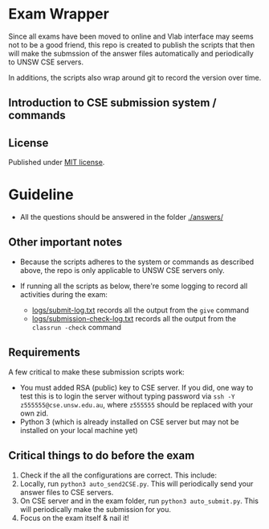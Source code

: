 # Exam Wrapper

Since all exams have been moved to online and Vlab interface may seems not to be a good friend, this repo is created to publish the scripts that then will make the submssion of the answer files automatically and periodically to UNSW CSE servers.

In additions, the scripts also wrap around git to record the version over time.

## Introduction to CSE submission system / commands 



## License

Published under [MIT license](LICENSE).

# Guideline

- All the questions should be answered in the folder [./answers/](answers/)

## Other important notes

- Because the scripts adheres to the system or commands as described above, the repo is only applicable to UNSW CSE servers only.

- If running all the scripts as below, there're some logging to record all activities during the exam:
  - [logs/submit-log.txt](logs/submit-log.txt) records all the output from the `give` command
  - [logs/submission-check-log.txt](logs/submission-check-log.txt) records all the output from the `classrun -check` command


## Requirements

A few critical to make these submission scripts work:

- You must added RSA (public) key to CSE server. If you did, one way to test this is to login the server without typing password via `ssh -Y z555555@cse.unsw.edu.au`, where `z555555` should be replaced with your own zid.
- Python 3 (which is already installed on CSE server but may not be installed on your local machine yet)

## Critical things to do before the exam

1. Check if the all the configurations are correct. This include:
2. Locally, run `python3 auto_send2CSE.py`. This will periodically send your answer files to CSE servers.
3. On CSE server and in the exam folder, run `python3 auto_submit.py`. This will periodically make the submission for you.
4. Focus on the exam itself & nail it!

